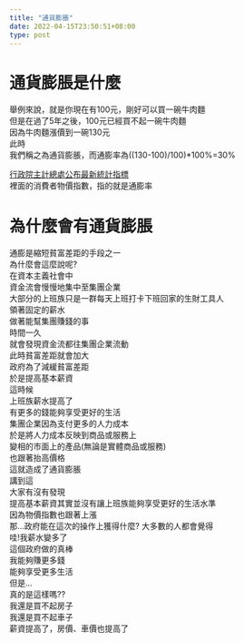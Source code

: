 ```yaml
---
title: "通貨膨脹"
date: 2022-04-15T23:50:51+08:00
type: post
---
```

# 通貨膨脹是什麼  
舉例來說，就是你現在有100元，剛好可以買一碗牛肉麵  
但是在過了5年之後，100元已經買不起一碗牛肉麵  
因為牛肉麵漲價到一碗130元  
此時  
我們稱之為通貨膨脹，而通膨率為((130-100)/100)*100%=30%  

[行政院主計總處公布最新統計指標](https://www.dgbas.gov.tw/point.asp?index=2)  
裡面的消費者物價指數，指的就是通膨率  

# 為什麼會有通貨膨脹  
通膨是縮短貧富差距的手段之一  
為什麼會這麼說呢?  
在資本主義社會中  
資金流會慢慢地集中至集團企業  
大部分的上班族只是一群每天上班打卡下班回家的生財工具人  
領著固定的薪水  
做著能幫集團賺錢的事  
時間一久  
就會發現資金流都往集團企業流動  
此時貧富差距就會加大  
政府為了減緩貧富差距  
於是提高基本薪資  
這時候  
上班族薪水提高了  
有更多的錢能夠享受更好的生活  
集團企業因為支付更多的人力成本  
於是將人力成本反映到商品或服務上  
變相的市面上的產品(無論是實體商品或服務)  
也跟著抬高價格  
這就造成了通貨膨脹  
講到這  
大家有沒有發現  
提高基本薪資其實並沒有讓上班族能夠享受更好的生活水準  
因為物價指數也跟著上漲  
那...政府能在這次的操作上獲得什麼?
大多數的人都會覺得  
哇!我薪水變多了  
這個政府做的真棒  
我能夠賺更多錢  
能夠享受更多生活  
但是...  
真的是這樣嗎??  
我還是買不起房子  
我還是買不起車子  
薪資提高了，房價、車價也提高了  
